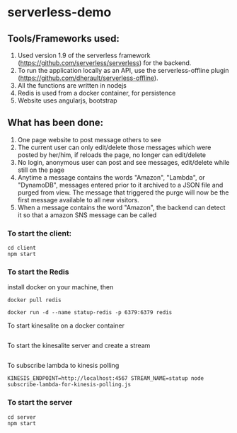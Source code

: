 # serverless-demo

## Tools/Frameworks used:
1. Used version 1.9 of the serverless framework (https://github.com/serverless/serverless) for the backend.
2. To run the application locally as an API, use the serverless-offline plugin (https://github.com/dherault/serverless-offline).  
3. All the functions are written in nodejs
4. Redis is used from a docker container, for persistence
5. Website uses angularjs, bootstrap

## What has been done:

1. One page website to post message others to see
2. The current user can only edit/delete those messages which were posted by her/him, if reloads the page, no longer can edit/delete
3. No login, anonymous user can post and see messages, edit/delete while still on the page
4. Anytime a message contains the words "Amazon", "Lambda", or "DynamoDB", messages entered prior to it archived to a JSON file and purged from view. The message that triggered the purge will now be the first message available to all new visitors.
5. When a message contains the word "Amazon", the backend can detect it so that a amazon SNS message can be called


### To start the client:
```
cd client
npm start
```
### To start the Redis

install docker on your machine, then

```
docker pull redis

docker run -d --name statup-redis -p 6379:6379 redis
```

To start kinesalite on a docker container

```

```

To start the kinesalite server and create a stream
```
```


To subscribe lambda to kinesis polling
```
KINESIS_ENDPOINT=http://localhost:4567 STREAM_NAME=statup node subscribe-lambda-for-kinesis-polling.js
```

### To start the server
```
cd server
npm start
```